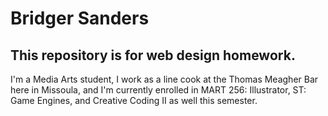 # Bridger Sanders
## This repository is for web design homework.
I'm a Media Arts student, I work as a line cook at the Thomas Meagher Bar here in Missoula, 
and I'm currently enrolled in MART 256: Illustrator, ST: Game Engines, and Creative Coding II as well this semester.
